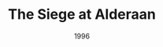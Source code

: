 ---
mission_id: alderaan
title: "The Siege at Alderaan"
authors: 
    - "Jason Burton"
date: "1996"
filename: "alderaan.zip"
description: "Kyle Katarn, a bright young imperial officer has just received his first position at an Alderaanian ore processing plant. Kyle, having been bombarded with imperial propaganda for the past six years, has decided to defect from the Empire. Just as Kyle decides this, President Palpatine declares himself Emperor, and an imperial delegation arrives on Alderaan to oversee the development of metals for a new fighter. Kyle knows that this information would be invaluable to rebel factions, and decides it could give him the cash flow he will desperately need."
heroImage: "./alderaan.png"
levelReplaced:	SECBASE
difficulty: no
bm:	yes
fme: no
wax: no
three_do: no
voc: no
gmd: no
vue: no
lfd: no
base: "New level from scratch"
editors: "DFUSE 1.00"

---